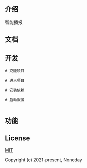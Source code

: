 
## 介绍

智能播报

## 文档

## 开发

```
# 克隆项目

# 进入项目

# 安装依赖

# 启动服务


```
## 功能

## License

[MIT](http://opensource.org/licenses/MIT)

Copyright (c) 2021-present, Noneday